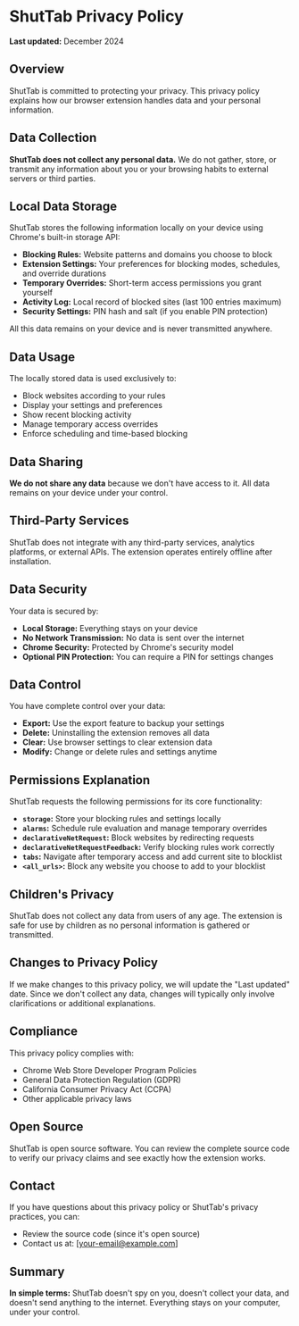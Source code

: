 # ShutTab Privacy Policy

**Last updated:** December 2024

## Overview

ShutTab is committed to protecting your privacy. This privacy policy explains how our browser extension handles data and your personal information.

## Data Collection

**ShutTab does not collect any personal data.** We do not gather, store, or transmit any information about you or your browsing habits to external servers or third parties.

## Local Data Storage

ShutTab stores the following information locally on your device using Chrome's built-in storage API:

- **Blocking Rules:** Website patterns and domains you choose to block
- **Extension Settings:** Your preferences for blocking modes, schedules, and override durations
- **Temporary Overrides:** Short-term access permissions you grant yourself
- **Activity Log:** Local record of blocked sites (last 100 entries maximum)
- **Security Settings:** PIN hash and salt (if you enable PIN protection)

All this data remains on your device and is never transmitted anywhere.

## Data Usage

The locally stored data is used exclusively to:
- Block websites according to your rules
- Display your settings and preferences
- Show recent blocking activity
- Manage temporary access overrides
- Enforce scheduling and time-based blocking

## Data Sharing

**We do not share any data** because we don't have access to it. All data remains on your device under your control.

## Third-Party Services

ShutTab does not integrate with any third-party services, analytics platforms, or external APIs. The extension operates entirely offline after installation.

## Data Security

Your data is secured by:
- **Local Storage:** Everything stays on your device
- **No Network Transmission:** No data is sent over the internet
- **Chrome Security:** Protected by Chrome's security model
- **Optional PIN Protection:** You can require a PIN for settings changes

## Data Control

You have complete control over your data:
- **Export:** Use the export feature to backup your settings
- **Delete:** Uninstalling the extension removes all data
- **Clear:** Use browser settings to clear extension data
- **Modify:** Change or delete rules and settings anytime

## Permissions Explanation

ShutTab requests the following permissions for its core functionality:

- **`storage`:** Store your blocking rules and settings locally
- **`alarms`:** Schedule rule evaluation and manage temporary overrides
- **`declarativeNetRequest`:** Block websites by redirecting requests
- **`declarativeNetRequestFeedback`:** Verify blocking rules work correctly
- **`tabs`:** Navigate after temporary access and add current site to blocklist
- **`<all_urls>`:** Block any website you choose to add to your blocklist

## Children's Privacy

ShutTab does not collect any data from users of any age. The extension is safe for use by children as no personal information is gathered or transmitted.

## Changes to Privacy Policy

If we make changes to this privacy policy, we will update the "Last updated" date. Since we don't collect any data, changes will typically only involve clarifications or additional explanations.

## Compliance

This privacy policy complies with:
- Chrome Web Store Developer Program Policies
- General Data Protection Regulation (GDPR)
- California Consumer Privacy Act (CCPA)
- Other applicable privacy laws

## Open Source

ShutTab is open source software. You can review the complete source code to verify our privacy claims and see exactly how the extension works.

## Contact

If you have questions about this privacy policy or ShutTab's privacy practices, you can:
- Review the source code (since it's open source)
- Contact us at: [your-email@example.com]

## Summary

**In simple terms:** ShutTab doesn't spy on you, doesn't collect your data, and doesn't send anything to the internet. Everything stays on your computer, under your control.
